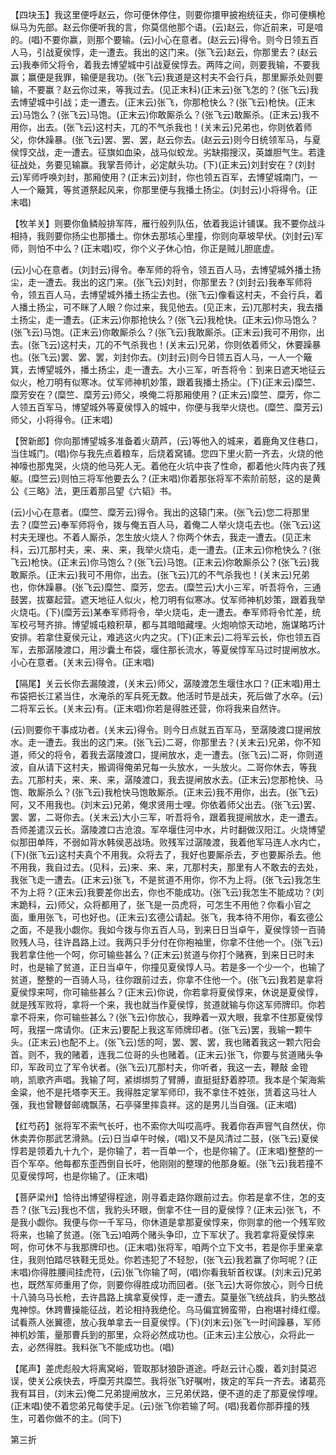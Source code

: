 <!-- { "loadSidebar": true } -->
【四块玉】我这里便呼赵云，你可便休停住，则要你擐甲披袍统征夫，你可便横枪纵马为先部。赵云你便听我的言，你莫信他那个语。(云)赵云，你近前来，可是喑的。(唱)不要你赢，则那个要输。(云)小心在意者。(赵云云)得令。则今日领五百人马，引战夏侯惇，走一遭去。我出的这门来。(张飞云)赵云，你那里去？(赵云云)我奉师父将令，着我去博望城中引战夏侯惇去。两阵之间，则要我输，不要我赢；赢便是我罪，输便是我功。(张飞云)我道是这村夫不会行兵，那里厮杀处则要输，不要赢？赵云你过来，等我过去。(见正末科)(正末云)张飞怎的？(张飞云)我去博望城中引战；走一遭去。(正末云)张飞，你那枪快么？(张飞云)枪快。(正末云)马饱么？(张飞云)马饱。(正末云)你敢厮杀么？(张飞云)敢厮杀。(正末云)我不用你，出去。(张飞云)这村夫，兀的不气杀我也！(关末云)兄弟也，你则依着师父，你休躁暴。(张飞云)罢、罢、罢，赵云你去。(赵云云)则今日统领军马，与夏侯惇交战，走一遭去。征旗如血染，战马似蛟龙。劣缺搊搜汉，英雄胆气生。若逢征战处，务要见输赢。我掌吾师计，必定献头功。(下)(正末云)刘封安在？(刘封云)军师呼唤刘封，那厢使用？(正末云)刘封，你也领五百军，去博望城南门，一人一个簸箕，等贫道祭起风来，你那里便与我播土扬尘。(刘封云)小将得令。(正末唱)

【牧羊关】则要你鱼鳞般排军阵，雁行般列队伍，依着我运计铺谋。我不要你战斗相持，我则要你扬尘也那播土。你休去那垓心里撞，你则向草坡早伏。(刘封云)军师，则怕不中么？(正末唱)哎，你个义子休心怕，你正是贼儿胆底虚。

(云)小心在意者。(刘封云)得令。奉军师的将令，领五百人马，去博望城外播土扬尘，走一遭去。我出的这门来。(张飞云)刘封，你那里去？(刘封云)我奉军师将令，领五百人马，去博望城外播土扬尘去也。(张飞云)像看这村夫，不会行兵，着人播土扬尘，可不眯了人眼？你过来，我见他去。(见正末，云)兀那村夫，我去播土扬尘，走一遭去。(正末云)你那抢快么？(张飞云)我枪快。(正末云)你马饱么？(张飞云)马饱。(正末云)你敢厮杀么？(张飞云)我敢厮杀。(正末云)我可不用你，出去。(张飞云)这村夫，兀的不气杀我也！(关末云)兄弟，你则依着师父，休要躁暴也。(张飞云)罢、罢、罢，刘封你去。(刘封云)则今日领五百人马，一人一个簸箕，去博望城外，播土扬尘，走一遭去。大小三军，听吾将令：到来日遮天地征云似火，枪刀明有似寒冰。仗军师神机妙策，跟着我播土扬尘。(下)(正末云)糜竺、糜芳安在？(糜竺、糜芳云)师父，唤俺二将那厢使用？(正末云)糜竺、糜芳，你二人领五百军马，博望城外等夏侯惇入的城中，你便与我举火烧也。(糜竺、糜芳云)师父，小将得令。(正末唱)

【贺新郎】你向那博望城多准备着火葫芦，(云)等他入的城来，着鹿角叉住巷口，当住城门。(唱)你与我先点着粮车，后烧着窝铺。您四下里火箭一齐去，火烧的他神嚎也那鬼哭，火烧的他马死人无。着他在火坑中丧了性命，都着他火阵内丧了残躯。(糜竺云)则怕三将军他要去么？(正末唱)你着那张将军不索阶前怒，这的是黄公《三略》法，更压着那吕望《六韬》书。

(云)小心在意者。(糜竺、糜芳云)得令。我出的这辕门来。(张飞云)您二将那里去？(糜竺云)奉军师将令，拨与俺五百人马，着俺二人举火烧屯去也。(张飞云)这村夫无理也。不着人厮杀，怎生放火烧人？你两个休去，我走一遭去。(见正末科，云)兀那村夫，来、来、来，我举火烧屯，走一遭去。(正末云)你枪快么？(张飞云)枪快。(正末云)你马饱么？(张飞云)马饱。(正末云)你敢厮杀公？(张飞云)我敢厮杀。(正末云)我可不用你，出去。(张飞云)兀的不气杀我也！(关末云)兄弟也，你休躁暴。(张飞云)糜竺、糜芳，您去。(糜竺云)大小三军，听吾将令，三通鼓罢，拔寨起营。遮天地征人似火，枪刀明有似寒冰。仗军师神机妙策，跟着我举火烧屯。(下)(糜芳云)某奉军师将令，举火烧屯，走一遭去。奉军师将令忙差，统军校弓弩齐排。博望城屯粮积草，都与其暗暗藏埋。火炮响惊天动地，施谋略巧计安排。若拿住夏侯元让，难逃这火内之灾。(下)(正末云)二将军云长，你也领五百军，去那潺陵渡口，用沙囊土布袋，堰住那长流水，等夏侯惇军马过时提闸放水。小心在意者。(关末云)得令。(正末唱)

【隔尾】关云长你去漏陵渡，(关末云)师父，潺陵渡怎生堰住水口？(正末唱)用土布袋把长江紧当住，水淹杀的军兵死无数。他活时节是战夫，死后做了水卒。(云)二将军云长。(关末云)有。(正末唱)你若是得胜还营，你将我来自然许。

(云)则要你干事成功者。(关末云)得令。则今日点就五百军马，至潺陵渡口提闸放水。走一遭去。我出的这门来。(张飞云)二哥，你那里去？(关末云)兄弟，你不知道，师父的将令，着我去潺陵渡口，提闸放水，走一遭去。(张飞云)二哥，你则道波，自从请下这村夫，搬调得俺弟兄每一头放水，一头放火。二哥你休去，等我去。兀那村夫，来、来、来，潺陵渡口，我去提闸放水去。(正末云)您那枪快、马饱、敢厮杀么？(张飞云)我枪快马饱敢厮杀。(正末云)我不用你，出去。(张飞云)阿，又不用我也。(刘末云)兄弟，俺求贤用士哩。你依着师父出去。(张飞云)罢、罢、罢，二哥你去。(关末云)大小三军，听吾将令，跟着我提闸放水，走一遭去。吾师差遣汉云长。潺陵渡口古沧浪。军卒堰住河中水，片时翻做汉阳江。火烧博望似那田单阵，不弱如背水韩侯恶战场。败残军过潺陵渡，我着他军马连人水内亡，(下)(张飞云)这村夫真个不用我。众将去了，我好也要厮杀去，歹也要厮杀去。他不用我，我自过去。(见科，云)来、来、来，兀那村夫，那里有人不敢去的去处，我张飞走一遭去。(正末云)张飞，不是贫道不用你，你不为上将。(张飞云)我怎生不为上将？(正末云)我要差你出去，你也不能成功。(张飞云)我怎生不能成功？(刘末跪科，云)师父，众将都用了，张飞是一员虎将，可怎生不用他？你看小官之面，重用张飞，可也好也。(正末云)玄德公请起。张飞，我本待不用你，看玄德公之面，不是我小觑你。我如今拨与你五百人马，到来日日当卓午，夏侯惇领一百骑败残人马，往许昌路上过。我两只手分付在你袍袖里，你拿不住他一个。(张飞云)我若拿住他一个呵，你可输些甚么？(正末云)贫道与你打个赌赛，到来日已时未时，也是输了贫道，正日当卓午，你撞见夏侯惇人马。若是多一个少一个，也输了贫道，整整的一百骑人马，往你跟前过去，你拿不住他一个。(张飞云)我若是拿将夏侯惇来呵，你可输些甚么？(正末云)你说，你若拿将夏侯惇来，休说是夏侯惇，就是残军败将，拿将一个来，我也就当作夏侯惇，贫道就输与你这军师牌印。你若拿不将来，你可输些甚么？(张飞云)你放心，我睁着一双大眼，我拿不住那夏侯惇呵，我摆一席请你。(正末云)要配上我这军师牌印者。(张飞云)罢，我输一颗牛头。(正末云)也配不上。(张飞云)恁的呵，罢、罢、罢，我也赌着我这一颗六阳会首。则不，我的赌着，连我二位哥的头也赌着。(正末云)张飞，你要与贫道赌头争印，军政司立了军令状者。(张飞云)兀那村夫，你听者，我这一去，鞭敲
金镫响，凯歌齐声唱。我输了呵，紧绑绑剪了臂膊，直挺挺舒着脖项。我本是个架海紫金粱，他不是托塔李天王。我得胜定掌军师印，我不拿住不姓张，赁着这马壮人强，我也曾鞭督邮魂飘荡，石亭驿里摔袁祥。这的是男儿当自强。(正末唱)

【红芍药】张将军不索气长吁，也不索你大叫哎高呼。我着你吞声窨气自然伏，你休卖弄你那武艺滑熟。(云)日当卓午时候，(唱)又不是风清过二鼓，(张飞云)夏侯惇若是领着九十九个，是你输了，若一百单一个，也是你输了。(正末唱)整整的一百个军卒。他每都东歪西倒自长吁，他刚刚的整理的他那身躯。(张飞云)我若撞不见夏侯惇呵，也是你输了。(正末唱)

【菩萨梁州】恰待出博望得程途，刚寻着走路你跟前过去。你若是拿不住，怎的支吾？(张飞云)我也不信，我豹头环眼，倒拿不住一目的夏侯惇？(正末云)张飞，不是我小觑你。我便与你一千军马，你休道是拿那夏侯惇来，你则拿的他一个残军败将来，也输了贫道。(张飞云)咱两个赌头争印，立下军状了。我若拿将夏侯惇来呵，你可休不与我那牌印也。(正末唱)张将军，咱两个立下文书，若是你手里亲拿住，我则怕踏尽铁鞋无觅处。你若违犯了不轻恕，(张飞云)我若赢了你呵呢？(正末唱)你得胜腰间挂虎符，(云)张飞你输了呵，(唱)你看我斩首权谋。(刘末云)兄弟也，既然军师重用了你，则要你得胜成功而回者。(张飞云)大哥你放心，则今日统十八骑乌马长枪，去许昌路上擒拿夏侯惇，走一遭去。莫量张飞统战兵，豹头憨战鬼神惊。休跨曹操能征战，若论相持我绝伦。乌马偏宜狮蛮带，白袍堪衬绛红缨。试看燕人张翼德，放心我单拿去一目夏侯惇。(下)(刘末云)张飞一时间躁暴，军师神机妙策，量那曹兵到的那里，众将必然成功也。(正末云)主公放心，众将此一去，必然得胜。我料张飞不能成功也。(唱)

【尾声】差虎彪般大将离窝峪，管取那豺狼卧道途。呼赵云计心腹，着刘封莫迟误，使关公疾快去，呼糜芳共糜竺。我将张飞好嘱咐，拨定的军兵一齐去。诸葛亮我有耳目，(刘末云)俺二兄弟提闸放水，三兄弟伏路，便不道的走了那夏侯惇哩。(正末唱)使不着您弟兄每使手足。(云)张飞你若输了呵。(唱)我着你那莽撞的残生，可着你做不的主。(同下)


第三折

